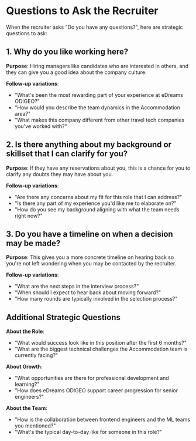 # Questions to Ask the Recruiter

When the recruiter asks "Do you have any questions?", here are strategic questions to ask:

## 1. Why do you like working here?

**Purpose**: Hiring managers like candidates who are interested in others, and they can give you a good idea about the company culture.

**Follow-up variations**:
- "What's been the most rewarding part of your experience at eDreams ODIGEO?"
- "How would you describe the team dynamics in the Accommodation area?"
- "What makes this company different from other travel tech companies you've worked with?"

## 2. Is there anything about my background or skillset that I can clarify for you?

**Purpose**: If they have any reservations about you, this is a chance for you to clarify any doubts they may have about you.

**Follow-up variations**:
- "Are there any concerns about my fit for this role that I can address?"
- "Is there any part of my experience you'd like me to elaborate on?"
- "How do you see my background aligning with what the team needs right now?"

## 3. Do you have a timeline on when a decision may be made?

**Purpose**: This gives you a more concrete timeline on hearing back so you're not left wondering when you may be contacted by the recruiter.

**Follow-up variations**:
- "What are the next steps in the interview process?"
- "When should I expect to hear back about moving forward?"
- "How many rounds are typically involved in the selection process?"

## Additional Strategic Questions

**About the Role**:
- "What would success look like in this position after the first 6 months?"
- "What are the biggest technical challenges the Accommodation team is currently facing?"

**About Growth**:
- "What opportunities are there for professional development and learning?"
- "How does eDreams ODIGEO support career progression for senior engineers?"

**About the Team**:
- "How is the collaboration between frontend engineers and the ML teams you mentioned?"
- "What's the typical day-to-day like for someone in this role?"